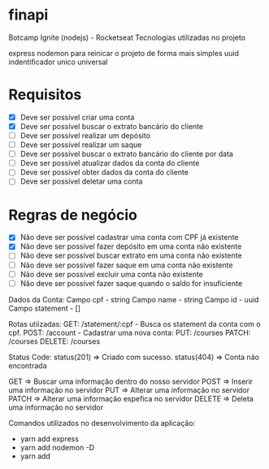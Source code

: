 # finapi

Botcamp Ignite (nodejs) - Rocketseat
Tecnologias utilizadas no projeto

express
nodemon para reinicar o projeto de forma mais simples
uuid indentificador unico universal

# Requisitos

- [x] Deve ser possível criar uma conta
- [x] Deve ser possível buscar o extrato bancário do cliente
- [ ] Deve ser possível realizar um depósito
- [ ] Deve ser possível realizar um saque
- [ ] Deve ser possível buscar o extrato bancário do cliente por data
- [ ] Deve ser possível atualizar dados da conta do cliente
- [ ] Deve ser possível obter dados da conta do cliente
- [ ] Deve ser possível deletar uma conta

# Regras de negócio

- [x] Não deve ser possível cadastrar uma conta com CPF já existente
- [x] Não deve ser possível fazer depósito em uma conta não existente
- [ ] Não deve ser possível buscar extrato em uma conta não existente
- [ ] Não deve ser possível fazer saque em uma conta não existente
- [ ] Não deve ser possível excluir uma conta não existente
- [ ] Não deve ser possível fazer saque quando o saldo for insuficiente

Dados da Conta:
Campo cpf - string
Campo name - string
Campo id - uuid
Campo statement - []

Rotas utiizadas:
GET: /statement/:cpf - Busca os statement da conta com o cpf.
POST: /account - Cadastrar uma nova conta:
PUT: /courses
PATCH: /courses
DELETE: /courses

Status Code:
status(201) => Criado com sucesso.
status(404) => Conta não encontrada

GET => Buscar uma informação dentro do nosso servidor
POST => Inserir uma informação no servidor
PUT => Alterar uma informação no servidor
PATCH => Alterar uma informação espefica no servidor
DELETE => Deleta uma informação no servidor

Comandos utilizados no desenvolvimento da aplicação:

- yarn add express
- yarn add nodemon -D
- yarn add
